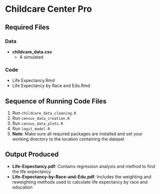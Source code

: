 # Childcare Center Pro

## Required Files

### Data
- **childcare_data.csv**  
  - A simulated 

### Code
- Life Expectancy.Rmd
- Life Expectancy by Race and Edu.Rmd

## Sequence of Running Code Files

1. Run `childcare_data_cleaning.R`
2. Run `census_data_creation.R`
3. Run `census_data_plots.R`
4. Run `logit_model.R`
5. **Note**: Make sure all required packages are installed and set your working directory to the location containing the dataset

## Output Produced
- **Life-Expectancy.pdf**: Contains regression analysis and method to find the life expectancy
- **Life-Expectancy-by-Race-and-Edu.pdf**: Includes the weighting and reweighting methods used to calculate life expectancy by race and education
